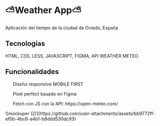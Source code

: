 # ⛅Weather App⛅

Aplicación del tiempo de la ciudad de Oviedo, España

<h2>Tecnologías</h2>

HTML, CSS, LESS, JAVASCRIPT, FIGMA, API WEATHER METEO

<H2>Funcionalidades</H2>
  <ul>Diseño responsive MOBILE FIRST</ul>
  <ul>Pixel perfect basado en Figma</ul>
  <ul>Fetch con JS con la API: https://open-meteo.com/</ul>
![mockuper (2)](https://github.com/user-attachments/assets/bb9772ff-ef5b-4bc6-a4b1-b8ddd530dc93)









